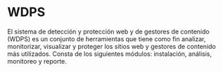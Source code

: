 # WDPS
El sistema de detección y protección web y de gestores de contenido (WDPS) es un conjunto de herramientas que tiene como fin analizar, monitorizar, visualizar y proteger los sitios web y gestores de contenido más utilizados. Consta de los siguientes módulos: instalación, análisis, monitoreo y reporte.
